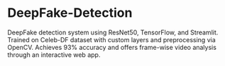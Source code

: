 # DeepFake-Detection
DeepFake detection system using ResNet50, TensorFlow, and Streamlit. Trained on Celeb-DF dataset with custom layers and preprocessing via OpenCV. Achieves 93% accuracy and offers frame-wise video analysis through an interactive web app.
